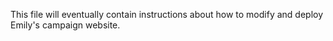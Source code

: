 This file will eventually contain instructions about how to
modify and deploy Emily's campaign website.